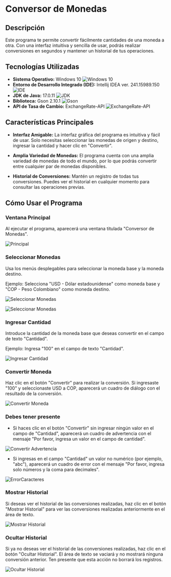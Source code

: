 # Conversor de Monedas

## Descripción

Este programa te permite convertir fácilmente cantidades de una moneda a otra. Con una interfaz intuitiva y sencilla de usar, podrás realizar conversiones en segundos y mantener un historial de tus operaciones.

## Tecnologías Utilizadas

- **Sistema Operativo:** Windows 10 ![Windows 10](img/LogoWindows10.png)
- **Entorno de Desarrollo Integrado (IDE):** Intellij IDEA ver. 241.15989.150 ![IDE](img/IDE.png)
- **JDK de Java:** 17.0.11 ![JDK](img/JDK.png)
- **Biblioteca:** Gson 2.10.1 ![Gson](img/gson.png)
- **API de Tasa de Cambio:** ExchangeRate-API ![ExchangeRate-API](img/ExchangeRate.png)

## Características Principales

- **Interfaz Amigable:** La interfaz gráfica del programa es intuitiva y fácil de usar. Solo necesitas seleccionar las monedas de origen y destino, ingresar la cantidad y hacer clic en "Convertir".

- **Amplia Variedad de Monedas:** El programa cuenta con una amplia variedad de monedas de todo el mundo, por lo que podrás convertir entre cualquier par de monedas disponibles.

- **Historial de Conversiones:** Mantén un registro de todas tus conversiones. Puedes ver el historial en cualquier momento para consultar las operaciones previas.

## Cómo Usar el Programa

### Ventana Principal

Al ejecutar el programa, aparecerá una ventana titulada "Conversor de Monedas".

![Principal](https://github.com/Felipe-Villalobos/ConversorDeMonedas/blob/main/img/Principal.PNG?raw=true)

### Seleccionar Monedas

Usa los menús desplegables para seleccionar la moneda base y la moneda destino.

Ejemplo: Selecciona "USD - Dólar estadounidense" como moneda base y "COP - Peso Colombiano" como moneda destino.

![Seleccionar Monedas](https://github.com/Felipe-Villalobos/ConversorDeMonedas/blob/main/img/Menu.PNG?raw=true)

![Seleccionar Monedas](https://github.com/Felipe-Villalobos/ConversorDeMonedas/blob/main/img/USD_COP.PNG?raw=true)

### Ingresar Cantidad

Introduce la cantidad de la moneda base que deseas convertir en el campo de texto "Cantidad".

Ejemplo: Ingresa "100" en el campo de texto "Cantidad".

![Ingresar Cantidad](https://github.com/Felipe-Villalobos/ConversorDeMonedas/blob/main/img/100.PNG?raw=true)

### Convertir Moneda

Haz clic en el botón "Convertir" para realizar la conversión. Si ingresaste "100" y seleccionaste USD a COP, aparecerá un cuadro de diálogo con el resultado de la conversión.

![Convertir Moneda](https://github.com/Felipe-Villalobos/ConversorDeMonedas/blob/main/img/Conversion.PNG?raw=true)

### Debes tener presente

- Si haces clic en el botón "Convertir" sin ingresar ningún valor en el campo de "Cantidad", aparecerá un cuadro de advertencia con el mensaje "Por favor, ingresa un valor en el campo de cantidad".

![Convertir Advertencia](https://github.com/Felipe-Villalobos/ConversorDeMonedas/blob/main/img/Advertencia.PNG?raw=true)

- Si ingresas en el campo "Cantidad" un valor no numérico (por ejemplo, "abc"), aparecerá un cuadro de error con el mensaje "Por favor, ingresa solo números y la coma para decimales".

![ErrorCaracteres](https://github.com/Felipe-Villalobos/ConversorDeMonedas/blob/main/img/ErrorCaracteres.PNG?raw=true)

### Mostrar Historial

Si deseas ver el historial de las conversiones realizadas, haz clic en el botón "Mostrar Historial" para ver las conversiones realizadas anteriormente en el área de texto.

![Mostrar Historial](https://github.com/Felipe-Villalobos/ConversorDeMonedas/blob/main/img/MostrarHistorial.PNG?raw=true)

### Ocultar Historial

Si ya no deseas ver el historial de las conversiones realizadas, haz clic en el botón "Ocultar Historial". El área de texto se vaciará y no mostrará ninguna conversión anterior. Ten presente que esta acción no borrará los registros.

![Ocultar Historial](https://github.com/Felipe-Villalobos/ConversorDeMonedas/blob/main/img/Ocultar_Historial.PNG?raw=true)
